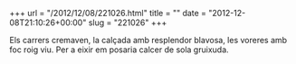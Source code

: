 +++
url = "/2012/12/08/221026.html"
title = ""
date = "2012-12-08T21:10:26+00:00"
slug = "221026"
+++

<p>Els carrers cremaven, la calçada amb resplendor blavosa, les voreres amb foc roig viu. Per a eixir em posaria calcer de sola gruixuda.</p>
